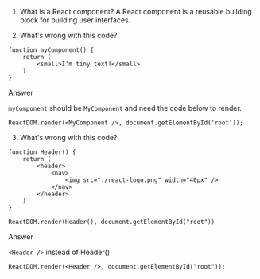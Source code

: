 1. What is a React component?
   A React component is a reusable building block for building user interfaces.

2. What's wrong with this code?

```
function myComponent() {
    return (
        <small>I'm tiny text!</small>
    )
}
```

Answer

`myComponent` should be `MyComponent` and need the code below to render.

```
ReactDOM.render(<MyComponent />, document.getElementById('root'));
```

3. What's wrong with this code?

```
function Header() {
    return (
        <header>
            <nav>
                <img src="./react-logo.png" width="40px" />
            </nav>
        </header>
    )
}

ReactDOM.render(Header(), document.getElementById("root"))
```

Answer

`<Header />` instead of Header()

```
ReactDOM.render(<Header />, document.getElementById("root"));
```
